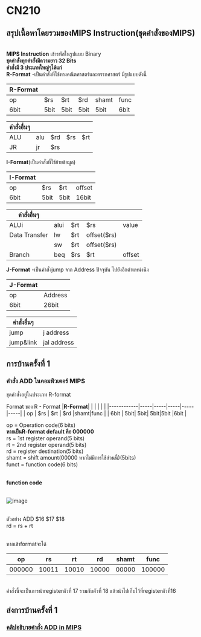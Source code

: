 # CN210
## สรุปเนื้อหาโดยรวมของMIPS Instruction(ชุดคำสั่งของMIPS)
<br>**MIPS  Instruction** เข้ารหัสในรูปแบบ Binary
<br>**ชุดคำสั่งทุกคำสั่งมีความยาว 32 Bits**
<br>**คำสั่งมี 3 ประเภทใหญ่ๆได้แก่**
<br>**R-Format** -เป็นคำสั่งที่ใช้ทางคณิตศาสตร์และตรรกศาสตร์ มีรูปแบบดังนี้

|**R-Format**|     |     |     |     |     |
|------------|-----|-----|-----|-----|-----|
|     op     | $rs | $rt | $rd |shamt|func |
|     6bit   | 5bit| 5bit| 5bit|5bit |6bit |

 |**คำสั่งอื่นๆ**|     |     |     |     |     
 |------------|-----|-----|-----|-----|
 |ALU         | alu | $rd | $rs | $rt |     
 |JR          | jr  | $rs |     |     |     

**I-Format**(เป็นคำสั่งที่ใช้ย้ายข้อมูล)

|**I-Format**|     |     |     |
|------------|-----|-----|-----|
|     op     | $rs | $rt | offset |
|     6bit   | 5bit| 5bit| 16bit  |

|**คำสั่งอื่นๆ**    |     |     |        |         | 
|------------|-----|-----|---------|--------|
|ALUi        |alui | $rt | $rs     | value   |
|Data Transfer | lw | $rt | offset($rs)  |   |
|             |  sw | $rt | offset($rs)  |   |
|Branch      |  beq | $rs | $rt | offset |   | 

**J-Format** -เป็นคำสั่งjump จาก Address ปัจจุบัน ไปยังอีกตำแหน่งนึง

|**J-Format**|     |
|------------|-----|
|     op     | Address |
|     6bit   | 26bit|

|**คำสั่งอื่นๆ**    |           |
|------------|------------|
| jump       |  j address|
| jump&link  |jal address|

## การบ้านครั้งที่ 1

### คำสั่ง ADD ในคอมพิวเตอร์ MIPS

ชุดคำสั่งอยู่ในประเภท R-format

Format ของ R - Format
|**R-Format**|     |     |     |     |     |
|------------|-----|-----|-----|-----|-----|
|     op     | $rs | $rt | $rd |shamt|func |
|     6bit   | 5bit| 5bit| 5bit|5bit |6bit |

op = Operation code(6 bits)
<br>**หากเป็นR-format default คือ 000000**
<br>rs = 1st register operand(5 bits)
<br>rt = 2nd register operand(5 bits)
<br>rd = register destination(5 bits)
<br>shamt = shift amount(00000 หากไม่มีการใช้ส่วนนี้)(5bits)
<br>funct = function code(6 bits)

<br>**function code**

<br>![image](https://i.stack.imgur.com/QwYfS.gif)

<br>ตัวอย่าง ADD $16 $17 $18
<br> rd = rs + rt

<br>หากเข้าformatจะได้

|op  | rs  |  rt | rd  | shamt  | func  |
----- | ----- | ----- | ----- | ----- | ----- |
| 000000 | 10011 | 10010 | 10000 | 00000 | 100000 |

<br>คำสั่งนี้จะเป็นการนำregisterตัวที่ 17 รวมกับตัวที่ 18 แล้วนำไปเก็บไว้ที่registerตัวที่16

## ส่งการบ้านครั้งที่ 1

### [คลิปอธิบายคำสั่ง ADD in MIPS](https://drive.google.com/file/d/1e2wFgEWxxR-G7eHH0iZLWzz-NmiGx2iD/view?usp=sharing)

